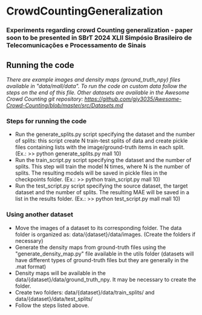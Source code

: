 # CrowdCountingGeneralization
### Experiments regarding crowd Counting generalization - paper soon to be presented in SBrT 2024 XLII Simpósio Brasileiro de Telecomunicações e Processamento de Sinais

## Running the code

*There are example images and density maps (ground_truth_npy) files available in "data/mall/data". To run the code on custom data follow the steps on the end of this file. Other datasets are available in the Awesome Crowd Counting git repository: https://github.com/gjy3035/Awesome-Crowd-Counting/blob/master/src/Datasets.md*

### Steps for running the code
- Run the generate_splits.py script specifying the dataset and the number of splits: this script create N train-test splits of data and create pickle files containing lists with the image/ground-truth items in each split. (Ex.: >> python generate_splits.py mall 10) 
- Run the train_script.py script specifying the dataset and the number of splits. This step will train the model N times, where N is the number of splits. The resulting models will be saved in pickle files in the checkpoints folder. (Ex.: >> python train_script.py mall 10)
- Run the test_script.py script specifying the source dataset, the target dataset and the number of splits. The resulting MAE will be saved in a list in the results folder. (Ex.: >> python test_script.py mall mall 10) 



### Using another dataset
- Move the images of a dataset to its corresponding folder. The data folder is organized as: data/{dataset}/data/images. (Create the folders if necessary)
- Generate the density maps from ground-truth files using the "generate_density_map.py" file available in the utils folder (datasets will have different types of ground-truth files but they are generally in the .mat format)
- Density maps will be available in the data/{dataset}/data/ground_truth_npy. It may be necessary to create the folder.
- Create two folders: data/{dataset}/data/train_splits/ and data/{dataset}/data/test_splits/
- Follow the steps listed above.
  


